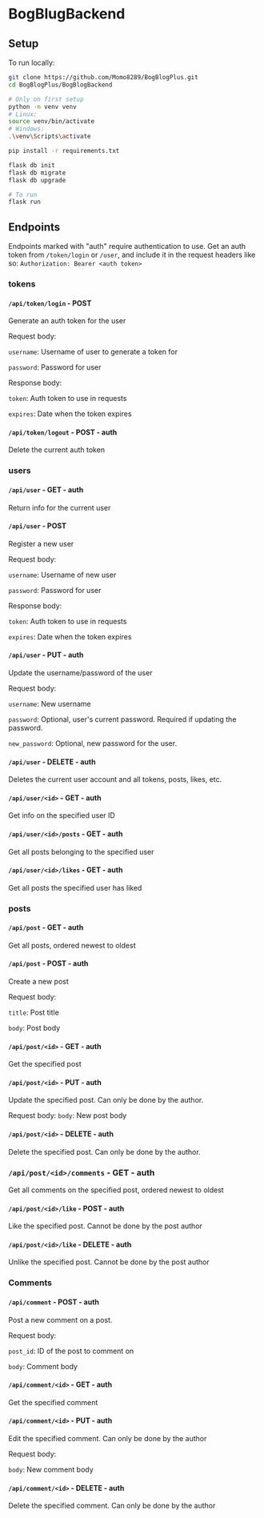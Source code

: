 # BogBlugBackend
## Setup
To run locally:
```bash
git clone https://github.com/Momo8289/BogBlogPlus.git
cd BogBlogPlus/BogBlogBackend

# Only on first setup
python -m venv venv
# Linux:
source venv/bin/activate
# Windows:
.\venv\Scripts\activate

pip install -r requirements.txt

flask db init
flask db migrate
flask db upgrade

# To run
flask run
```

## Endpoints
Endpoints marked with "auth" require authentication to use. Get an auth token from `/token/login` or `/user`, and include it in the request headers like so:
`Authorization: Bearer <auth token>`
### tokens
#### `/api/token/login` - POST
Generate an auth token for the user

Request body:

`username`: Username of user to generate a token for

`password`: Password for user

Response body:

`token`: Auth token to use in requests

`expires`: Date when the token expires


#### `/api/token/logout` - POST - auth
Delete the current auth token

### users
#### `/api/user` - GET - auth
Return info for the current user

#### `/api/user` - POST
Register a new user

Request body:

`username`: Username of new user

`password`: Password for user


Response body:

`token`: Auth token to use in requests

`expires`: Date when the token expires


#### `/api/user` - PUT - auth
Update the username/password of the user

Request body:

`username`: New username

`password`: Optional, user's current password. Required if updating the password.

`new_password`: Optional, new password for the user.


#### `/api/user` - DELETE - auth
Deletes the current user account and all tokens, posts, likes, etc.

#### `/api/user/<id>` - GET - auth
Get info on the specified user ID

#### `/api/user/<id>/posts` - GET - auth
Get all posts belonging to the specified user

#### `/api/user/<id>/likes` - GET - auth
Get all posts the specified user has liked

### posts
#### `/api/post` - GET - auth
Get all posts, ordered newest to oldest

#### `/api/post` - POST - auth
Create a new post

Request body:

`title`: Post title

`body`: Post body


#### `/api/post/<id>` - GET - auth
Get the specified post

#### `/api/post/<id>` - PUT - auth
Update the specified post. Can only be done by the author.

Request body:
`body`: New post body

#### `/api/post/<id>` - DELETE - auth
Delete the specified post. Can only be done by the author.

### `/api/post/<id>/comments` - GET - auth
Get all comments on the specified post, ordered newest to oldest

#### `/api/post/<id>/like` - POST - auth
Like the specified post. Cannot be done by the post author

#### `/api/post/<id>/like` - DELETE - auth
Unlike the specified post. Cannot be done by the post author

### Comments
#### `/api/comment` - POST - auth
Post a new comment on a post.

Request body:

`post_id`: ID of the post to comment on

`body`: Comment body

#### `/api/comment/<id>` - GET - auth
Get the specified comment

#### `/api/comment/<id>` - PUT - auth
Edit the specified comment. Can only be done by the author

Request body:

`body`: New comment body

#### `/api/comment/<id>` - DELETE - auth
Delete the specified comment. Can only be done by the author